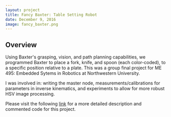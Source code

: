```yaml
---
layout: project
title: Fancy Baxter: Table Setting Robot
date: December 9, 2016
image: fancy_baxter.png
---
```


## Overview
Using Baxter's grasping, vision, and path planning capabilities, we programmed Baxter to place a fork, knife, 
and spoon (each color-coded), to a specific position relative to a plate. This was a group final project for
ME 495: Embedded Sytems in Robotics at Northwestern University.

I was involved in: writing the master node, measurements/calibrations for parameters in inverse kinematics, and experiments
to allow for more robust HSV image processing.

Please visit the following [link](https://github.com/ShiL1617/ME495_FINAL) for a more detailed description and 
commented code for this project.
